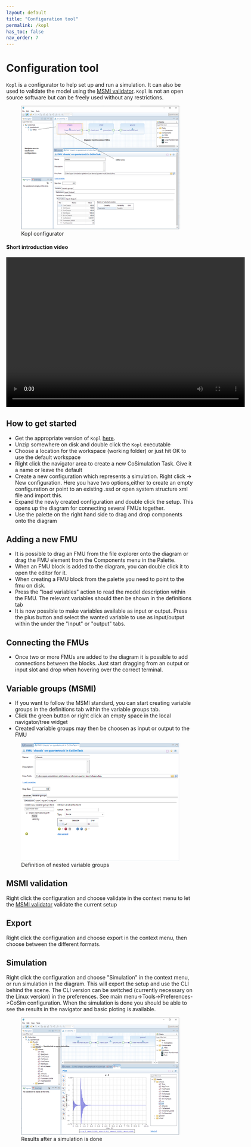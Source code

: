 ```yaml
---
layout: default
title: "Configuration tool"
permalink: /kopl
has_toc: false
nav_order: 7
---
```


# Configuration tool
`Kopl` is a configurator to help set up and run a simulation. It can also be used to validate the model using the [MSMI validator](./model-interface-validator). 
`Kopl` is not an open source software but can be freely used without any restrictions.

<figure>
<img src="/assets/img/Kopl.png"> 
<figcaption>Kopl configurator </figcaption>
</figure>

#### Short introduction video

<video src="/assets/videos/Kopl.mp4" width="640" height="400" controls preload></video>


## How to get started

* Get the appropriate version of `Kopl` [here](./downloads).
* Unzip somewhere on disk and double click the `Kopl` executable
* Choose a location for the workspace (working folder) or just hit OK to use the default workspace
* Right click the navigator area to create a new CoSimulation Task. Give it a name or leave the default
* Create a new configuration which represents a simulation.  Right click -> New configuration. 
Here you have two options,either to create an empty configuration or point to an existing .ssd or open system structure xml file and import this.
* Expand the newly created configuration and double click the setup. This opens up the diagram for connecting several FMUs together.
* Use the palette on the right hand side to drag and drop components onto the diagram

## Adding a new FMU
* It is possible to drag an FMU from the file explorer onto the diagram or drag the FMU element from the Components menu in the Palette.
* When an FMU block is added to the diagram, you can double click it to open the editor for it.
* When creating a FMU block from the palette you need to point to the fmu on disk. 
* Press the "load variables" action to read the model description within the FMU. The relevant variables should then be shown in the definitions tab
* It is now possible to make variables available as input or output. Press the plus button and select the wanted variable to use as input/output within the under the "Input" or "output" tabs.

## Connecting the FMUs
* Once two or more FMUs are added to the diagram it is possible to add connections between the blocks. 
Just start dragging from an output or input slot and drop when hovering over the correct terminal.

## Variable groups (MSMI)
* If you want to follow the MSMI standard, you can start creating variable groups in the definitions tab within the variable groups tab.
* Click the green button or right click an empty space in the local navigator/tree widget
* Created variable groups may then be choosen as input or output to the FMU

<figure>
<img src="/assets/img/Kopl-variablegroups.png"> 
<figcaption class="caption" >Definition of nested variable groups</figcaption>
</figure>

## MSMI validation

Right click the configuration and choose validate in the context menu to let the [MSMI validator](./model-interface-validator) validate the current setup

## Export

Right click the configuration and choose export in the context menu, then choose between the different formats.

## Simulation

Right click the configuration and choose "Simulation" in the context menu, or run simulation in the diagram.
This will export the setup and use the CLI behind the scene. The CLI version can be switched (currently necessary on the Linux version) in the preferences.
See main menu->Tools->Preferences->CoSim configuration.
When the simulation is done you should be able to see the results in the navigator and basic ploting is available.

<figure>
<img src="/assets/img/Kopl-results.png"> 
<figcaption>Results after a simulation is done </figcaption>
</figure>






